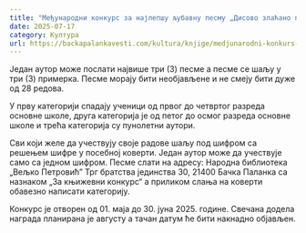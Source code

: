 ```yaml
---
title: "Међународни конкурс за најлепшу љубавну песму „Дисово злаћано перо“"
date: 2025-07-17
category: Култура
url: https://backapalankavesti.com/kultura/knjige/medjunarodni-konkurs-za-najlepsu-ljubavnu-pesmu-disovo-zlacano-pero/
---
```


Један аутор може послати највише три (3) песме а песме се шаљу у три (3) примерка. Песме морају бити необјављене и не смеју бити дуже од 28 редова.

У прву категорији спадају ученици од првог до четвртог разреда основне школе, друга категорија је од петог до осмог разреда основне школе и трећа категорија су пунолетни аутори.

Сви који желе да учествују своје радове шаљу под шифром са решењем шифре у посебној коверти. Један аутор може да учествује само са једном шифром. Песме слати на адресу: Народна библиотека „Вељко Петровић” Трг братства јединства 30, 21400 Бачка Паланка са назнаком „За књижевни конкурс“ а приликом слања на коверти обавезно написати категорију.

Конкурс је отворен од 01. маја до 30. јуна 2025. године. Свечана додела награда планирана је августу а тачан датум ће бити накнадно објављен.
